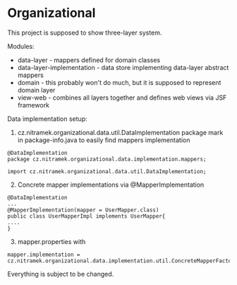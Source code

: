 # Organizational
This project is supposed to show three-layer system. 

Modules:
* data-layer - mappers defined for domain classes
* data-layer-implementation - data store implementing data-layer abstract mappers
* domain - this probably won't do much, but it is supposed to represent domain layer
* view-web - combines all layers together and defines web views via JSF framework

Data implementation setup:

1.  cz.nitramek.organizational.data.util.DataImplementation package mark in package-info.java to easily find mappers implementation
  ```
  @DataImplementation
  package cz.nitramek.organizational.data.implementation.mappers;
  
  import cz.nitramek.organizational.data.util.DataImplementation;
  ```
2.  Concrete mapper implementations via @MapperImplementation

```
@DataImplementation
...
@MapperImplementation(mapper = UserMapper.class)
public class UserMapperImpl implements UserMapper{
....
}
```

3. mapper.properties with  
```
mapper.implementation = cz.nitramek.organizational.data.implementation.util.ConcreteMapperFactory
```


Everything is subject to be changed.
